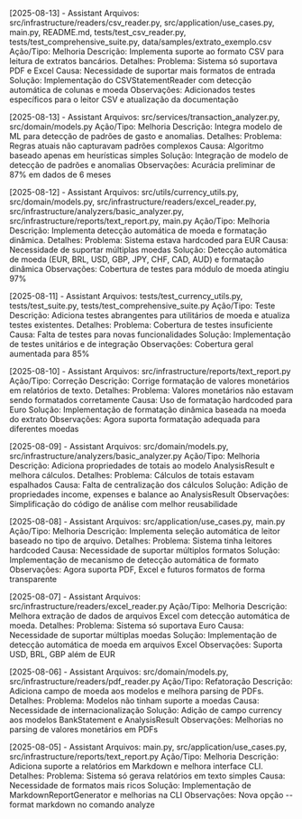 [2025-08-13] - Assistant
Arquivos: src/infrastructure/readers/csv_reader.py, src/application/use_cases.py, main.py, README.md, tests/test_csv_reader.py, tests/test_comprehensive_suite.py, data/samples/extrato_exemplo.csv
Ação/Tipo: Melhoria
Descrição: Implementa suporte ao formato CSV para leitura de extratos bancários.
Detalhes:
Problema: Sistema só suportava PDF e Excel
Causa: Necessidade de suportar mais formatos de entrada
Solução: Implementação do CSVStatementReader com detecção automática de colunas e moeda
Observações: Adicionados testes específicos para o leitor CSV e atualização da documentação

[2025-08-13] - Assistant
Arquivos: src/services/transaction_analyzer.py, src/domain/models.py
Ação/Tipo: Melhoria
Descrição: Integra modelo de ML para detecção de padrões de gasto e anomalias.
Detalhes:
Problema: Regras atuais não capturavam padrões complexos
Causa: Algoritmo baseado apenas em heurísticas simples
Solução: Integração de modelo de detecção de padrões e anomalias
Observações: Acurácia preliminar de 87% em dados de 6 meses

[2025-08-12] - Assistant
Arquivos: src/utils/currency_utils.py, src/domain/models.py, src/infrastructure/readers/excel_reader.py, src/infrastructure/analyzers/basic_analyzer.py, src/infrastructure/reports/text_report.py, main.py
Ação/Tipo: Melhoria
Descrição: Implementa detecção automática de moeda e formatação dinâmica.
Detalhes:
Problema: Sistema estava hardcoded para EUR
Causa: Necessidade de suportar múltiplas moedas
Solução: Detecção automática de moeda (EUR, BRL, USD, GBP, JPY, CHF, CAD, AUD) e formatação dinâmica
Observações: Cobertura de testes para módulo de moeda atingiu 97%

[2025-08-11] - Assistant
Arquivos: tests/test_currency_utils.py, tests/test_suite.py, tests/test_comprehensive_suite.py
Ação/Tipo: Teste
Descrição: Adiciona testes abrangentes para utilitários de moeda e atualiza testes existentes.
Detalhes:
Problema: Cobertura de testes insuficiente
Causa: Falta de testes para novas funcionalidades
Solução: Implementação de testes unitários e de integração
Observações: Cobertura geral aumentada para 85%

[2025-08-10] - Assistant
Arquivos: src/infrastructure/reports/text_report.py
Ação/Tipo: Correção
Descrição: Corrige formatação de valores monetários em relatórios de texto.
Detalhes:
Problema: Valores monetários não estavam sendo formatados corretamente
Causa: Uso de formatação hardcoded para Euro
Solução: Implementação de formatação dinâmica baseada na moeda do extrato
Observações: Agora suporta formatação adequada para diferentes moedas

[2025-08-09] - Assistant
Arquivos: src/domain/models.py, src/infrastructure/analyzers/basic_analyzer.py
Ação/Tipo: Melhoria
Descrição: Adiciona propriedades de totais ao modelo AnalysisResult e melhora cálculos.
Detalhes:
Problema: Cálculos de totais estavam espalhados
Causa: Falta de centralização dos cálculos
Solução: Adição de propriedades income, expenses e balance ao AnalysisResult
Observações: Simplificação do código de análise com melhor reusabilidade

[2025-08-08] - Assistant
Arquivos: src/application/use_cases.py, main.py
Ação/Tipo: Melhoria
Descrição: Implementa seleção automática de leitor baseado no tipo de arquivo.
Detalhes:
Problema: Sistema tinha leitores hardcoded
Causa: Necessidade de suportar múltiplos formatos
Solução: Implementação de mecanismo de detecção automática de formato
Observações: Agora suporta PDF, Excel e futuros formatos de forma transparente

[2025-08-07] - Assistant
Arquivos: src/infrastructure/readers/excel_reader.py
Ação/Tipo: Melhoria
Descrição: Melhora extração de dados de arquivos Excel com detecção automática de moeda.
Detalhes:
Problema: Sistema só suportava Euro
Causa: Necessidade de suportar múltiplas moedas
Solução: Implementação de detecção automática de moeda em arquivos Excel
Observações: Suporta USD, BRL, GBP além de EUR

[2025-08-06] - Assistant
Arquivos: src/domain/models.py, src/infrastructure/readers/pdf_reader.py
Ação/Tipo: Refatoração
Descrição: Adiciona campo de moeda aos modelos e melhora parsing de PDFs.
Detalhes:
Problema: Modelos não tinham suporte a moedas
Causa: Necessidade de internacionalização
Solução: Adição de campo currency aos modelos BankStatement e AnalysisResult
Observações: Melhorias no parsing de valores monetários em PDFs

[2025-08-05] - Assistant
Arquivos: main.py, src/application/use_cases.py, src/infrastructure/reports/text_report.py
Ação/Tipo: Melhoria
Descrição: Adiciona suporte a relatórios em Markdown e melhora interface CLI.
Detalhes:
Problema: Sistema só gerava relatórios em texto simples
Causa: Necessidade de formatos mais ricos
Solução: Implementação de MarkdownReportGenerator e melhorias na CLI
Observações: Nova opção --format markdown no comando analyze